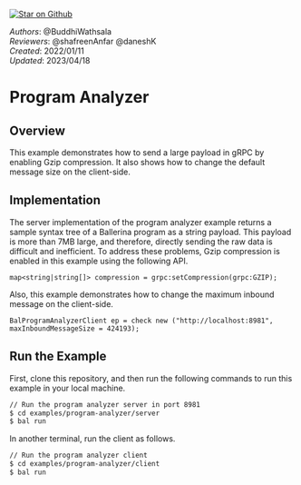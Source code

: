 [![Star on Github](https://img.shields.io/badge/-Star%20on%20Github-blue?style=social&logo=github)](https://github.com/ballerina-platform/module-ballerina-grpc)

_Authors_: @BuddhiWathsala  
_Reviewers_: @shafreenAnfar @daneshK  
_Created_: 2022/01/11  
_Updated_: 2023/04/18

# Program Analyzer

## Overview

This example demonstrates how to send a large payload in gRPC by enabling Gzip compression. It also shows how to change the default message size on the client-side.

## Implementation

The server implementation of the program analyzer example returns a sample syntax tree of a Ballerina program as a string payload. This payload is more than 7MB large, and therefore, directly sending the raw data is difficult and inefficient. To address these problems, Gzip compression is enabled in this example using the following API.

```ballerina
map<string|string[]> compression = grpc:setCompression(grpc:GZIP);
```

Also, this example demonstrates how to change the maximum inbound message on the client-side.

```ballerina
BalProgramAnalyzerClient ep = check new ("http://localhost:8981", maxInboundMessageSize = 424193);
```


## Run the Example

First, clone this repository, and then run the following commands to run this example in your local machine.

```sh
// Run the program analyzer server in port 8981
$ cd examples/program-analyzer/server
$ bal run
```

In another terminal, run the client as follows.
```sh
// Run the program analyzer client
$ cd examples/program-analyzer/client
$ bal run
```
